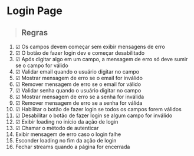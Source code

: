 # Login Page

> ## Regras

1. ☑ Os campos devem começar sem exibir mensagens de erro
2. ☑ O botão de fazer login dev e começar desabilitado
3. ☑ Após digitar algo em um campo, a mensagem de erro só deve sumir se o campo for válido
4. ☑ Validar email quando o usuário digitar no campo
5. ☑ Mostrar mensagem de erro se o email for inválido
6. ☑ Remover mensagem de erro se o email for válido
7. ☑ Validar senha quando o usuário digitar no campo
8. ☑ Mostrar mensagem de erro se a senha for inválida
9. ☑ Remover mensagem de erro se a senha for válida
10. ☑ Habilitar o botão de fazer login se todos os campos forem válidos
11. ☑ Desabilitar o botão de fazer login se algum campo for inválido
12. ☑ Exibir loading no início da ação de login
13. ☑ Chamar o método de autenticar 
14. Exibir mensagem de erro caso o login falhe
15. Esconder loading no fim da ação de login
16. Fechar streams quando a página for encerrada
